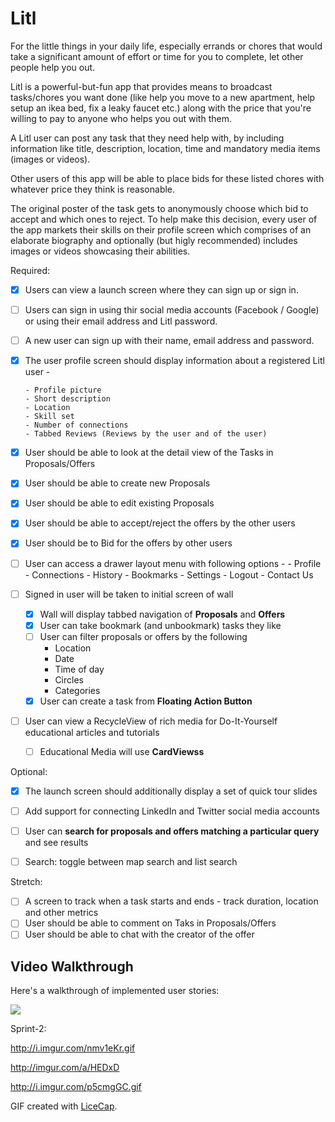 # Litl

For the little things in your daily life, especially errands or chores that would take a significant amount of effort or time for you to complete, let other people help you out.

Litl is a powerful-but-fun app that provides means to broadcast tasks/chores you want done (like help you move to a new apartment, help setup an ikea bed, fix a leaky faucet etc.) along with the price that you're willing to pay to anyone who helps you out with them.

A Litl user can post any task that they need help with, by including information like title, description, location, time and mandatory media items (images or videos).

Other users of this app will be able to place bids for these listed chores with whatever price they think is reasonable.

The original poster of the task gets to anonymously choose which bid to accept and which ones to reject. To help make this decision, every user of the app markets their skills on their profile screen which comprises of an elaborate biography and optionally (but higly recommended) includes images or videos showcasing their abilities.


Required:

* [x] Users can view a launch screen where they can sign up or sign in.
* [ ] Users can sign in using thir social media accounts (Facebook / Google) or using their email address and Litl password.
* [ ] A new user can sign up with their name, email address and password.
* [x] The user profile screen should display information about a registered Litl user - 
      
      - Profile picture
      - Short description
      - Location
      - Skill set
      - Number of connections
      - Tabbed Reviews (Reviews by the user and of the user)
* [x] User should be able to look at the detail view of the Tasks in Proposals/Offers 
* [x] User should be able to create new Proposals 
* [x] User should be able to edit existing Proposals 
* [x] User should be able to accept/reject the offers by the other users
* [x] User should be to Bid for the offers by other users 
* [ ] User can access a drawer layout menu with following options - 
      - Profile
      - Connections
      - History
      - Bookmarks
      - Settings
      - Logout
      - Contact Us
* [ ] Signed in user will be taken to initial screen of wall
   * [x] Wall will display tabbed navigation of **Proposals** and **Offers**
   * [x] User can take bookmark (and unbookmark) tasks they like
   * [ ] User can filter proposals or offers by the following
      - Location
      - Date
      - Time of day
      - Circles
      - Categories
   * [x] User can create a task from **Floating Action Button**
* [ ] User can view a RecycleView of rich media for Do-It-Yourself educational articles and tutorials
  * [ ] Educational Media will use **CardViewss**
  



Optional:

* [x] The launch screen should additionally display a set of quick tour slides
* [ ] Add support for connecting LinkedIn and Twitter social media accounts
* [ ] User can **search for proposals and offers matching a particular query** and see results

* [ ] Search: toggle between map search and list search


Stretch:

* [ ] A screen to track when a task starts and ends - track duration, location and other metrics
* [ ] User should be able to comment on Taks in Proposals/Offers 
* [ ] User should be able to chat with the creator of the offer 

## Video Walkthrough

Here's a walkthrough of implemented user stories:

![](http://imgur.com/6vBYWrn.gif) 

Sprint-2:

http://i.imgur.com/nmv1eKr.gif

http://imgur.com/a/HEDxD

http://i.imgur.com/p5cmgGC.gif

GIF created with [LiceCap](http://www.cockos.com/licecap/).
